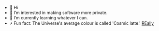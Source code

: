 - 👋 Hi
- 👀 I’m interested in making software more private.
- 🌱 I’m currently learning whatever I can.
- ⚡ Fun fact: The Universe's average colour is called 'Cosmic latte.' [REally](https://www.sciencefocus.com/space/universe-average-colour-cosmic-latte/)

<!---
mikedewolfe/mikedewolfe is a ✨ special ✨ repository because its `README.md` (this file) appears on your GitHub profile.
You can click the Preview link to take a look at your changes.
--->
